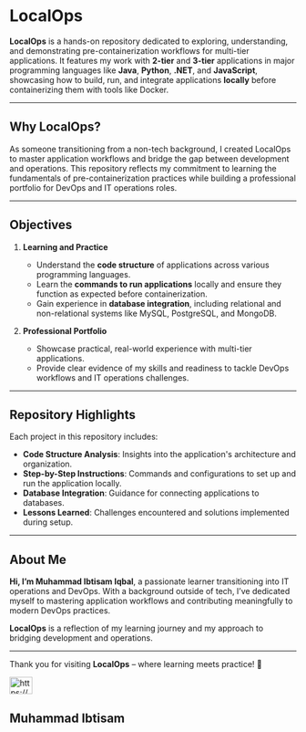 # LocalOps  

**LocalOps** is a hands-on repository dedicated to exploring, understanding, and demonstrating pre-containerization workflows for multi-tier applications. It features my work with **2-tier** and **3-tier** applications in major programming languages like **Java**, **Python**, **.NET**, and **JavaScript**, showcasing how to build, run, and integrate applications **locally** before containerizing them with tools like Docker.  

---

## Why LocalOps?  

As someone transitioning from a non-tech background, I created LocalOps to master application workflows and bridge the gap between development and operations. This repository reflects my commitment to learning the fundamentals of pre-containerization practices while building a professional portfolio for DevOps and IT operations roles.  

---

## Objectives  

1. **Learning and Practice**  
   - Understand the **code structure** of applications across various programming languages.  
   - Learn the **commands to run applications** locally and ensure they function as expected before containerization.  
   - Gain experience in **database integration**, including relational and non-relational systems like MySQL, PostgreSQL, and MongoDB.  

2. **Professional Portfolio**  
   - Showcase practical, real-world experience with multi-tier applications.  
   - Provide clear evidence of my skills and readiness to tackle DevOps workflows and IT operations challenges.  

---

## Repository Highlights  

Each project in this repository includes:  
- **Code Structure Analysis**: Insights into the application's architecture and organization.  
- **Step-by-Step Instructions**: Commands and configurations to set up and run the application locally.  
- **Database Integration**: Guidance for connecting applications to databases.  
- **Lessons Learned**: Challenges encountered and solutions implemented during setup.  

---

## About Me  

**Hi, I’m Muhammad Ibtisam Iqbal**, a passionate learner transitioning into IT operations and DevOps. With a background outside of tech, I’ve dedicated myself to mastering application workflows and contributing meaningfully to modern DevOps practices.  

**LocalOps** is a reflection of my learning journey and my approach to bridging development and operations.  

---

Thank you for visiting **LocalOps** – where learning meets practice! 🚀  

<p align="left">
<a href="https://linkedin.com/in/ibtisamops" target="blank"><img align="center" src="https://raw.githubusercontent.com/rahuldkjain/github-profile-readme-generator/master/src/images/icons/Social/linked-in-alt.svg" alt="https://www.linkedin.com/in/ibtisamops" height="30" width="40" /></a>
</p>

## Muhammad Ibtisam
